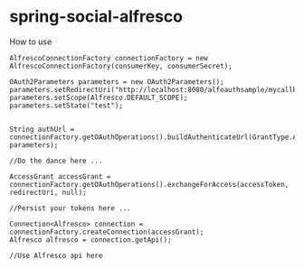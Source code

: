 spring-social-alfresco
======================

How to use

    AlfrescoConnectionFactory connectionFactory = new AlfrescoConnectionFactory(consumerKey, consumerSecret);
    
    OAuth2Parameters parameters = new OAuth2Parameters();
    parameters.setRedirectUri("http://localhost:8080/alfoauthsample/mycallback.html");  
    parameters.setScope(Alfresco.DEFAULT_SCOPE);
    parameters.setState("test");
    
    
    String authUrl = connectionFactory.getOAuthOperations().buildAuthenticateUrl(GrantType.AUTHORIZATION_CODE, parameters);
    
    //Do the dance here ...
    
    AccessGrant accessGrant = connectionFactory.getOAuthOperations().exchangeForAccess(accessToken, redirectUri, null);
    
    //Persist your tokens here ...
    
    Connection<Alfresco> connection = connectionFactory.createConnection(accessGrant);
    Alfresco alfresco = connection.getApi();
    
    //Use Alfresco api here